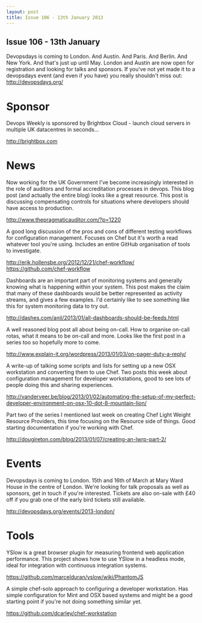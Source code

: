 ```yaml
---
layout: post
title: Issue 106 - 13th January 2013
---
```


## Issue 106 - 13th January

Devopsdays is coming to London. And Austin. And Paris. And Berlin. And New York. And that's just up until May. London and Austin are now open for registration and looking for talks and sponsors. If you've not yet made it to a devopsdays event (and even if you have) you really shouldn't miss out: http://devopsdays.org/


Sponsor
======

Devops Weekly is sponsored by Brightbox Cloud - launch cloud servers in multiple UK datacentres in seconds...

http://brightbox.com


News
====

Now working for the UK Government I've become increasingly interested in the role of auditors and formal accreditation processes in devops. This blog post (and actually the entire blog) looks like a great resource. This post is discussing compensating controls for situations where developers should have access to production.

http://www.thepragmaticauditor.com/?p=1220


A good long discussion of the pros and cons of different testing workflows for configuration management. Focuses on Chef but it's worth a read whatever tool you're using. Includes an entire GitHub organisation of tools to investigate.

http://erik.hollensbe.org/2012/12/21/chef-workflow/
https://github.com/chef-workflow


Dashboards are an important part of monitoring systems and generally knowing what is happening within your system. This post makes the claim that many of these dashboards would be better represented as activity streams, and gives a few examples. I'd certainly like to see something like this for system monitoring data to try out.

http://dashes.com/anil/2013/01/all-dashboards-should-be-feeds.html


A well reasoned blog post all about being on-call. How to organise on-call rotas, what it means to be on-call and more. Looks like the first post in a series too so hopefully more to come.

http://www.explain-it.org/wordpress/2013/01/03/on-pager-duty-a-reply/


A write-up of talking some scripts and lists for setting up a new OSX workstation and converting them to use Chef. Two posts this week about configuration management for developer workstations, good to see lots of people doing this and sharing experiences.

http://vanderveer.be/blog/2013/01/02/automating-the-setup-of-my-perfect-developer-environment-on-osx-10-dot-8-mountain-lion/


Part two of the series I mentioned last week on creating Chef Light Weight Resource Providers, this time focusing on the Resource side of things. Good starting documentation if you're working with Chef.

http://dougireton.com/blog/2013/01/07/creating-an-lwrp-part-2/


Events
=====

Devopsdays is coming to London. 15th and 16th of March at Mary Ward House in the centre of London. We're looking for talk proposals as well as sponsors, get in touch if you're interested. Tickets are also on-sale with £40 off if you grab one of the early bird tickets still available.

http://devopsdays.org/events/2013-london/


Tools
====

YSlow is a great browser plugin for measuring frontend web application performance. This project shows how to use YSlow in a headless mode, ideal for integration with continuous integration systems.

https://github.com/marcelduran/yslow/wiki/PhantomJS


A simple chef-solo approach to configuring a developer workstation. Has simple configuration for Mint and OSX based systems and might be a good starting point if you're not doing something similar yet.

https://github.com/dcarley/chef-workstation
